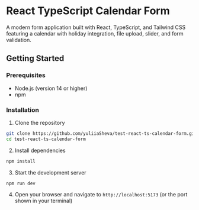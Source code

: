 # React TypeScript Calendar Form

A modern form application built with React, TypeScript, and Tailwind CSS featuring a calendar with holiday integration, file upload, slider, and form validation.

## Getting Started

### Prerequisites

- Node.js (version 14 or higher)
- npm

### Installation

1. Clone the repository
```bash
git clone https://github.com/yuliiaSheva/test-react-ts-calendar-form.git
cd test-react-ts-calendar-form
```

2. Install dependencies
```bash
npm install
```

3. Start the development server
```bash
npm run dev
```

4. Open your browser and navigate to `http://localhost:5173` (or the port shown in your terminal)
